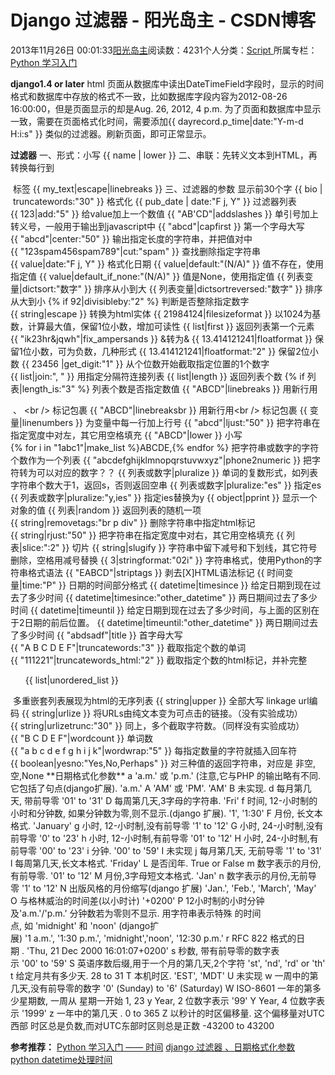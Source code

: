 
# Django 过滤器 - 阳光岛主 - CSDN博客

2013年11月26日 00:01:33[阳光岛主](https://me.csdn.net/sunboy_2050)阅读数：4231个人分类：[Script																](https://blog.csdn.net/sunboy_2050/article/category/694817)
所属专栏：[Python 学习入门](https://blog.csdn.net/column/details/python-learning.html)



**django1.4 or later**
html 页面从数据库中读出DateTimeField字段时，显示的时间格式和数据库中存放的格式不一致，比如数据库字段内容为2012-08-26 16:00:00，但是页面显示的却是Aug. 26, 2012, 4 p.m.
为了页面和数据库中显示一致，需要在页面格式化时间，需要添加<td>{{ dayrecord.p_time|date:"Y-m-d H:i:s" }}</td> 类似的过滤器。刷新页面，即可正常显示。

**过滤器**
一、形式：小写
{{ name | lower }}
二、串联：先转义文本到HTML，再转换每行到 <p> 标签
{{ my_text|escape|linebreaks }}
三、过滤器的参数
显示前30个字
{{ bio | truncatewords:"30" }}
格式化
{{ pub_date | date:"F j, Y" }}
过滤器列表
{{ 123|add:"5" }} 给value加上一个数值
{{ "AB'CD"|addslashes }} 单引号加上转义号，一般用于输出到javascript中
{{ "abcd"|capfirst }} 第一个字母大写
{{ "abcd"|center:"50" }} 输出指定长度的字符串，并把值对中
{{ "123spam456spam789"|cut:"spam" }} 查找删除指定字符串
{{ value|date:"F j, Y" }} 格式化日期
{{ value|default:"(N/A)" }} 值不存在，使用指定值
{{ value|default_if_none:"(N/A)" }} 值是None，使用指定值
{{ 列表变量|dictsort:"数字" }} 排序从小到大
{{ 列表变量|dictsortreversed:"数字" }} 排序从大到小
{% if 92|divisibleby:"2" %} 判断是否整除指定数字
{{ string|escape }} 转换为html实体
{{ 21984124|filesizeformat }} 以1024为基数，计算最大值，保留1位小数，增加可读性
{{ list|first }} 返回列表第一个元素
{{ "ik23hr&jqwh"|fix_ampersands }} &转为&amp;
{{ 13.414121241|floatformat }} 保留1位小数，可为负数，几种形式
{{ 13.414121241|floatformat:"2" }} 保留2位小数
{{ 23456 |get_digit:"1" }} 从个位数开始截取指定位置的1个数字
{{ list|join:", " }} 用指定分隔符连接列表
{{ list|length }} 返回列表个数
{% if 列表|length_is:"3" %} 列表个数是否指定数值
{{ "ABCD"|linebreaks }} 用新行用<p> 、 <br /> 标记包裹
{{ "ABCD"|linebreaksbr }} 用新行用<br /> 标记包裹
{{ 变量|linenumbers }} 为变量中每一行加上行号
{{ "abcd"|ljust:"50" }} 把字符串在指定宽度中对左，其它用空格填充
{{ "ABCD"|lower }} 小写
{% for i in "1abc1"|make_list %}ABCDE,{% endfor %} 把字符串或数字的字符个数作为一个列表
{{ "abcdefghijklmnopqrstuvwxyz"|phone2numeric }} 把字符转为可以对应的数字？？
{{ 列表或数字|pluralize }} 单词的复数形式，如列表字符串个数大于1，返回s，否则返回空串
{{ 列表或数字|pluralize:"es" }} 指定es
{{ 列表或数字|pluralize:"y,ies" }} 指定ies替换为y
{{ object|pprint }} 显示一个对象的值
{{ 列表|random }} 返回列表的随机一项
{{ string|removetags:"br p div" }} 删除字符串中指定html标记
{{ string|rjust:"50" }} 把字符串在指定宽度中对右，其它用空格填充
{{ 列表|slice:":2" }} 切片
{{ string|slugify }} 字符串中留下减号和下划线，其它符号删除，空格用减号替换
{{ 3|stringformat:"02i" }} 字符串格式，使用Python的字符串格式语法
{{ "E<A>A</A>B<C>C</C>D"|striptags }} 剥去[X]HTML语法标记
{{ 时间变量|time:"P" }} 日期的时间部分格式
{{ datetime|timesince }} 给定日期到现在过去了多少时间
{{ datetime|timesince:"other_datetime" }} 两日期间过去了多少时间
{{ datetime|timeuntil }} 给定日期到现在过去了多少时间，与上面的区别在于2日期的前后位置。
{{ datetime|timeuntil:"other_datetime" }} 两日期间过去了多少时间
{{ "abdsadf"|title }} 首字母大写
{{ "A B C D E F"|truncatewords:"3" }} 截取指定个数的单词
{{ "<a>1<a>1<a>1</a></a></a>22<a>1</a>"|truncatewords_html:"2" }} 截取指定个数的html标记，并补完整
<ul>{{ list|unordered_list }}</ul> 多重嵌套列表展现为html的无序列表
{{ string|upper }} 全部大写
<a href="{{ link|urlencode }}">linkage</a> url编码
{{ string|urlize }} 将URLs由纯文本变为可点击的链接。（没有实验成功）
{{ string|urlizetrunc:"30" }} 同上，多个截取字符数。（同样没有实验成功）
{{ "B C D E F"|wordcount }} 单词数
{{ "a b c d e f g h i j k"|wordwrap:"5" }} 每指定数量的字符就插入回车符
{{ boolean|yesno:"Yes,No,Perhaps" }} 对三种值的返回字符串，对应是 非空,空,None
**日期格式化参数**
a 'a.m.' 或 'p.m.' (注意,它与PHP 的输出略有不同.它包括了句点(django扩展). 'a.m.'
A 'AM' 或 'PM'. 'AM'
B 未实现.
d 每月第几天, 带前导零 '01' to '31'
D 每周第几天,3字母的字符串. 'Fri'
f 时间, 12-小时制的小时和分钟数, 如果分钟数为零,则不显示.(django 扩展). '1', '1:30'
F 月份, 长文本格式. 'January'
g 小时, 12-小时制,没有前导零 '1' to '12'
G 小时, 24-小时制,没有前导零 '0' to '23'
h 小时, 12-小时制,有前导零 '01' to '12'
H 小时, 24-小时制,有前导零 '00' to '23'
i 分钟. '00' to '59'
I 未实现
j 每月第几天, 无前导零 '1' to '31'
l 每周第几天,长文本格式. 'Friday'
L 是否闰年. True or False
m 数字表示的月份,有前导零. '01' to '12'
M 月份,3字母短文本格式. 'Jan'
n 数字表示的月份,无前导零 '1' to '12'
N 出版风格的月份缩写(django 扩展) 'Jan.', 'Feb.', 'March', 'May'
O 与格林威治的时间差(以小时计) '+0200'
P 12小时制的小时分钟及'a.m.'/'p.m.' 分钟数若为零则不显示. 用字符串表示特殊 的时间点, 如 'midnight' 和 'noon' (django扩展) '1 a.m.', '1:30 p.m.', 'midnight','noon', '12:30 p.m.'
r RFC 822 格式的日期 . 'Thu, 21 Dec 2000 16:01:07+0200'
s 秒数, 带有前导零的数字表示 '00' to '59'
S 英语序数后缀,用于一个月的第几天,2个字符 'st', 'nd', 'rd' or 'th'
t 给定月共有多少天. 28 to 31
T 本机时区. 'EST', 'MDT'
U 未实现
w 一周中的第几天,没有前导零的数字 '0' (Sunday) to '6' (Saturday)
W ISO-8601 一年的第多少星期数, 一周从 星期一开始 1, 23
y Year, 2 位数字表示 '99'
Y Year, 4 位数字表示 '1999'
z 一年中的第几天 . 0 to 365
Z 以秒计的时区偏移量. 这个偏移量对UTC西部 时区总是负数,而对UTC东部时区则总是正数 -43200 to 43200

**参考推荐：**
[Python 学习入门 —— 时间](http://blog.csdn.net/ithomer/article/details/16840289)
[django 过滤器 、日期格式化参数](http://blog.csdn.net/xyp84/article/details/7945094)
[python datetime处理时间](http://www.cnblogs.com/lhj588/archive/2012/04/23/2466653.html)



